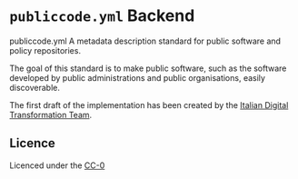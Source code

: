 # `publiccode.yml` Backend

publiccode.yml A metadata description standard for public software and policy repositories.

The goal of this standard is to make public software, such as the software developed by public administrations and public organisations, easily discoverable.

The first draft of the implementation has been created by the [Italian Digital Transformation Team](https://teamdigitale.governo.it).


## Licence

Licenced under the [CC-0](LICENSE)
